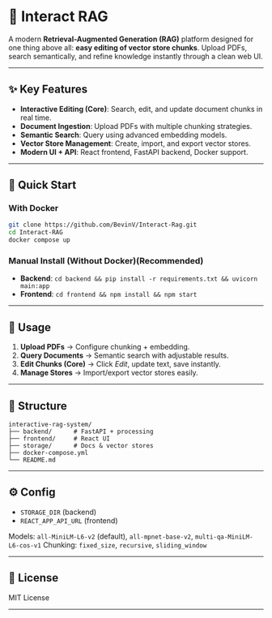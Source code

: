 # 📘 Interact RAG

A modern **Retrieval-Augmented Generation (RAG)** platform designed for one thing above all: **easy editing of vector store chunks**. Upload PDFs, search semantically, and refine knowledge instantly through a clean web UI.

---

## ✨ Key Features

* **Interactive Editing (Core)**: Search, edit, and update document chunks in real time.
* **Document Ingestion**: Upload PDFs with multiple chunking strategies.
* **Semantic Search**: Query using advanced embedding models.
* **Vector Store Management**: Create, import, and export vector stores.
* **Modern UI + API**: React frontend, FastAPI backend, Docker support.

---

## 🚀 Quick Start

### With Docker 

```bash
git clone https://github.com/BevinV/Interact-Rag.git
cd Interact-RAG
docker compose up
```

### Manual Install (Without Docker)(Recommended)

* **Backend**: `cd backend && pip install -r requirements.txt && uvicorn main:app`
* **Frontend**: `cd frontend && npm install && npm start`

---

## 🎯 Usage

1. **Upload PDFs** → Configure chunking + embedding.
2. **Query Documents** → Semantic search with adjustable results.
3. **Edit Chunks (Core)** → Click *Edit*, update text, save instantly.
4. **Manage Stores** → Import/export vector stores easily.

---

## 📂 Structure

```
interactive-rag-system/
├── backend/      # FastAPI + processing
├── frontend/     # React UI
├── storage/      # Docs & vector stores
├── docker-compose.yml
└── README.md
```

---

## ⚙️ Config

* `STORAGE_DIR` (backend)
* `REACT_APP_API_URL` (frontend)

Models: `all-MiniLM-L6-v2` (default), `all-mpnet-base-v2`, `multi-qa-MiniLM-L6-cos-v1`
Chunking: `fixed_size`, `recursive`, `sliding_window`


---

## 📄 License

MIT License

---
